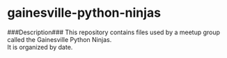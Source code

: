 # gainesville-python-ninjas
###Description###
This repository contains files used by a meetup group called the Gainesville Python Ninjas. <br/>
It is organized by date.
